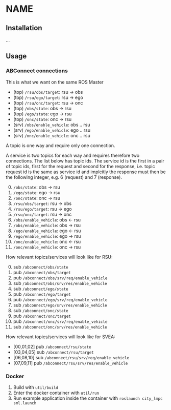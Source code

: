 # NAME

## Installation

...

## Usage

### ABConnect connections 

This is what we want on the same ROS Master

- (top) `/rsu/obs/target`: rsu -> obs
- (top) `/rsu/ego/target`: rsu -> ego
- (top) `/rsu/onc/target`: rsu -> onc
- (top) `/obs/state`: obs -> rsu
- (top) `/ego/state`: ego -> rsu
- (top) `/onc/state`: onc -> rsu
- (srv) `/obs/enable_vehicle`: obs .. rsu
- (srv) `/ego/enable_vehicle`: ego .. rsu
- (srv) `/onc/enable_vehicle`: onc .. rsu

A topic is one way and require only one connection.

A service is two topics for each way and requires therefore two connections.
The list below has topic ids. The service id is the first in a pair of topic ids,
first for the request and second for the response, i.e. topic request id is the
same as service id and implcitly the response must then be the following integer,
e.g. 6 (request) and 7 (response).

00. `/obs/state`: obs -> rsu
01. `/ego/state`: ego -> rsu
02. `/onc/state`: onc -> rsu
03. `/rsu/obs/target`: rsu -> obs
04. `/rsu/ego/target`: rsu -> ego
05. `/rsu/onc/target`: rsu -> onc
06. `/obs/enable_vehicle`: obs <- rsu
07. `/obs/enable_vehicle`: obs -> rsu
08. `/ego/enable_vehicle`: ego <- rsu
09. `/ego/enable_vehicle`: ego -> rsu
10. `/onc/enable_vehicle`: onc <- rsu
11. `/onc/enable_vehicle`: onc -> rsu

How relevant topics/services will look like for RSU:

00. sub `/abconnect/obs/state`
03. pub `/abconnect/obs/target`
06. pub `/abconnect/obs/srv/req/enable_vehicle`
07. sub `/abconnect/obs/srv/res/enable_vehicle`
01. sub `/abconnect/ego/state`
04. pub `/abconnect/ego/target`
08. pub `/abconnect/ego/srv/req/enable_vehicle`
09. sub `/abconnect/ego/srv/res/enable_vehicle`
02. sub `/abconnect/onc/state`
05. pub `/abconnect/onc/target`
10. pub `/abconnect/onc/srv/req/enable_vehicle`
11. sub `/abconnect/onc/srv/res/enable_vehicle`

How relevant topics/services will look like for SVEA:

- [00,01,02] pub `/abconnect/rsu/state`
- [03,04,05] sub `/abconnect/rsu/target`
- [06,08,10] sub `/abconnect/rsu/srv/req/enable_vehicle`
- [07,09,11] pub `/abconnect/rsu/srv/res/enable_vehicle`

### Docker

1. Build with `util/build`
2. Enter the docker container with `util/run`
3. Run example application inside the container with `roslaunch city_lmpc sml.launch`
